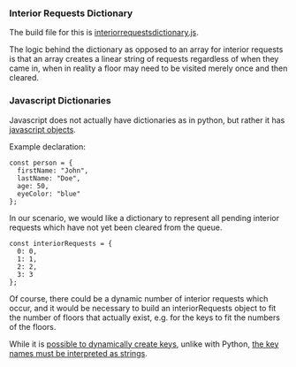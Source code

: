 ### Interior Requests Dictionary

The build file for this is [interiorrequestsdictionary.js](/notes/interiorrequestsdictionary.js).

The logic behind the dictionary as opposed to an array for interior requests is that an array creates a linear string of requests regardless of when they came in, when in reality a floor may need to be visited merely once and then cleared.

### Javascript Dictionaries

Javascript does not actually have dictionaries as in python, but rather it has [javascript objects](https://www.w3schools.com/js/js_objects.asp).

Example declaration:

```
const person = {
  firstName: "John",
  lastName: "Doe",
  age: 50,
  eyeColor: "blue"
};
```

In our scenario, we would like a dictionary to represent all pending interior requests which have not yet been cleared from the queue.

```
const interiorRequests = {
  0: 0,
  1: 1,
  2: 2,
  3: 3
};
```

Of course, there could be a dynamic number of interior requests which occur, and it would be necessary to build an interiorRequests object to fit the number of floors that actually exist, e.g. for the keys to fit the numbers of the floors.

While it is [possible to dynamically create keys](https://stackoverflow.com/questions/1184123/is-it-possible-to-add-dynamically-named-properties-to-javascript-object), unlike with Python, [the key names must be interpreted as strings](https://stackoverflow.com/questions/3633362/is-there-any-way-to-use-a-numeric-type-as-an-object-key).
